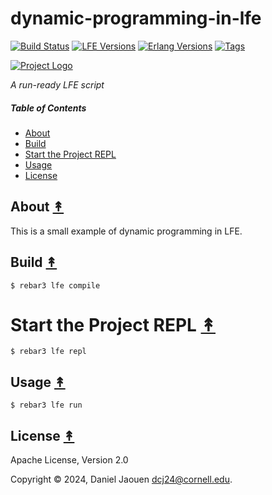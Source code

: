# dynamic-programming-in-lfe

[![Build Status][gh-actions-badge]][gh-actions]
[![LFE Versions][lfe-badge]][lfe]
[![Erlang Versions][erlang-badge]][version]
[![Tags][github-tags-badge]][github-tags]

[![Project Logo][logo]][logo-large]

*A run-ready LFE script*

##### Table of Contents

* [About](#about-)
* [Build](#build-)
* [Start the Project REPL](#start-the-repl-)
* [Usage](#usage-)
* [License](#license-)

## About [&#x219F;](#table-of-contents)

This is a small example of dynamic programming in LFE.

## Build [&#x219F;](#table-of-contents)

```shell
$ rebar3 lfe compile
```

# Start the Project REPL [&#x219F;](#table-of-contents)

```shell
$ rebar3 lfe repl
```

## Usage [&#x219F;](#table-of-contents)

```shell
$ rebar3 lfe run
```

## License [&#x219F;](#table-of-contents)

Apache License, Version 2.0

Copyright © 2024, Daniel Jaouen <dcj24@cornell.edu>.

[//]: ---Named-Links---

[logo]: https://avatars1.githubusercontent.com/u/3434967?s=250
[logo-large]: https://avatars1.githubusercontent.com/u/3434967
[github]: https://github.com/ORG/dynamic-programming-in-lfe
[gitlab]: https://gitlab.com/ORG/dynamic-programming-in-lfe
[gh-actions-badge]: https://github.com/ORG/dynamic-programming-in-lfe/actions/workflows/cicd.yml/badge.svg
[gh-actions]: https://github.com/ORG/dynamic-programming-in-lfe/actions/workflows/cicd.yml
[lfe]: https://github.com/lfe/lfe
[lfe-badge]: https://img.shields.io/badge/lfe-2.1-blue.svg
[erlang-badge]: https://img.shields.io/badge/erlang-21%20to%2026-blue.svg
[version]: https://github.com/ORG/dynamic-programming-in-lfe/blob/main/.github/workflows/cicd.yml
[github-tags]: https://github.com/ORG/dynamic-programming-in-lfe/tags
[github-tags-badge]: https://img.shields.io/github/tag/ORG/dynamic-programming-in-lfe.svg
[github-downloads]: https://img.shields.io/github/downloads/ORG/dynamic-programming-in-lfe/total.svg
